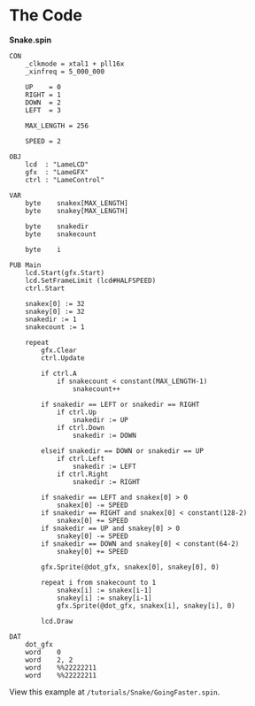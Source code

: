 # The Code

**Snake.spin**

    CON
        _clkmode = xtal1 + pll16x
        _xinfreq = 5_000_000

        UP    = 0
        RIGHT = 1
        DOWN  = 2
        LEFT  = 3

        MAX_LENGTH = 256

        SPEED = 2

    OBJ
        lcd  : "LameLCD"
        gfx  : "LameGFX"
        ctrl : "LameControl"

    VAR
        byte    snakex[MAX_LENGTH]
        byte    snakey[MAX_LENGTH]

        byte    snakedir
        byte    snakecount

        byte    i

    PUB Main
        lcd.Start(gfx.Start)
        lcd.SetFrameLimit (lcd#HALFSPEED)
        ctrl.Start

        snakex[0] := 32
        snakey[0] := 32
        snakedir := 1
        snakecount := 1

        repeat
            gfx.Clear
            ctrl.Update

            if ctrl.A
                if snakecount < constant(MAX_LENGTH-1)
                    snakecount++

            if snakedir == LEFT or snakedir == RIGHT
                if ctrl.Up
                    snakedir := UP
                if ctrl.Down
                    snakedir := DOWN

            elseif snakedir == DOWN or snakedir == UP
                if ctrl.Left
                    snakedir := LEFT
                if ctrl.Right
                    snakedir := RIGHT

            if snakedir == LEFT and snakex[0] > 0
                snakex[0] -= SPEED
            if snakedir == RIGHT and snakex[0] < constant(128-2)
                snakex[0] += SPEED
            if snakedir == UP and snakey[0] > 0
                snakey[0] -= SPEED
            if snakedir == DOWN and snakey[0] < constant(64-2)
                snakey[0] += SPEED

            gfx.Sprite(@dot_gfx, snakex[0], snakey[0], 0)

            repeat i from snakecount to 1
                snakex[i] := snakex[i-1]
                snakey[i] := snakey[i-1]
                gfx.Sprite(@dot_gfx, snakex[i], snakey[i], 0)

            lcd.Draw

    DAT
        dot_gfx
        word    0
        word    2, 2
        word    %%22222211
        word    %%22222211

View this example at `/tutorials/Snake/GoingFaster.spin`.
